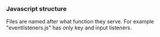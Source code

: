 ### Javascript structure
Files are named after what function they serve.
For example "eventlisteners.js" has only key and input listeners.